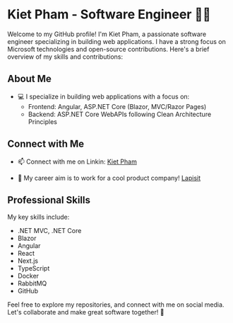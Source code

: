 # Kiet Pham - Software Engineer 👨‍💻

Welcome to my GitHub profile! I'm Kiet Pham, a passionate software engineer specializing in building web applications. I have a strong focus on Microsoft technologies and open-source contributions. Here's a brief overview of my skills and contributions:

## About Me

- 💻 I specialize in building web applications with a focus on:
  - Frontend: Angular, ASP.NET Core (Blazor, MVC/Razor Pages)
  - Backend: ASP.NET Core WebAPIs following Clean Architecture Principles

## Connect with Me

- 📫 Connect with me on Linkin: [Kiet Pham](https://www.linkedin.com/in/kiet-pham-a1260b77/)

- 🦸 My career aim is to work for a cool product company! [Lapisit](https://lapisit.com.au/)

## Professional Skills

My key skills include:

- .NET MVC, .NET Core
- Blazor
- Angular
- React
- Next.js
- TypeScript
- Docker
- RabbitMQ
- GitHub

Feel free to explore my repositories, and connect with me on social media. Let's collaborate and make great software together! 🚀
